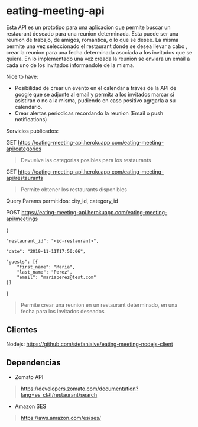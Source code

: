 # **eating-meeting-api**

Esta API es un prototipo para una aplicacion que permite buscar un restaurant deseado para una reunion determinada. Esta puede ser una reunion de trabajo, de amigos, romantica, o lo que se desee.
La misma permite una vez seleccionado el restaurant donde se desea llevar a cabo , crear la reunion para una fecha determinada asociada a los invitados que se quiera.
En lo implementado una vez creada la reunion se enviara un email a cada uno de los invitados informandole de la misma.

Nice to have:
- Posibilidad de crear un evento en el calendar a traves de la API de google que se adjunte al email y permita a los invitados marcar si asistiran o no a la misma, pudiendo en caso positivo agrgarla a su calendario.
- Crear alertas periodicas recordando la reunion (Email o push notifications)


Servicios publicados: 

GET https://eating-meeting-api.herokuapp.com/eating-meeting-api/categories 

> Devuelve las categorias posibles para los restaurants

GET https://eating-meeting-api.herokuapp.com/eating-meeting-api/restaurants
> Permite obtener los restaurants disponibles

Query Params permitidos:
city_id, category_id

POST https://eating-meeting-api.herokuapp.com/eating-meeting-api/meetings

{

	"restaurant_id": "<id-restaurant>",
	
	"date": "2019-11-11T17:50:06",
	
	"guests": [{
		"first_name": "Maria",
		"last_name": "Perez",
		"email": "mariaperez@test.com"
	}]
}

> Permite crear una reunion en un restaurant determinado, en una fecha para los invitados deseados


## **Clientes**

Nodejs: https://github.com/stefaniaive/eating-meeting-nodejs-client

## **Dependencias**

- Zomato API 

> https://developers.zomato.com/documentation?lang=es_cl#!/restaurant/search

- Amazon SES

> https://aws.amazon.com/es/ses/